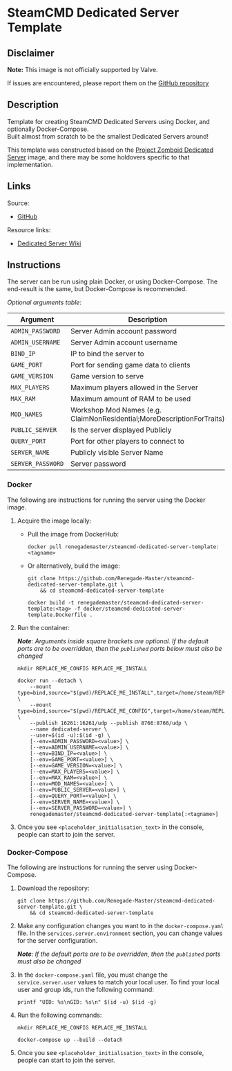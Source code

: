 # SteamCMD Dedicated Server Template

## Disclaimer

**Note:** This image is not officially supported by Valve.

If issues are encountered, please report them on
the [GitHub repository](https://github.com/Renegade-Master/steamcmd-dedicated-server-template/issues/new/choose)

## Description

Template for creating SteamCMD Dedicated Servers using Docker, and optionally Docker-Compose.  
Built almost from scratch to be the smallest Dedicated Servers around!

This template was constructed based on the [Project Zomboid Dedicated Server](https://github.com/Renegade-Master/zomboid-dedicated-server)
image, and there may be some holdovers specific to that implementation.

## Links

Source:

- [GitHub](https://github.com/Renegade-Master/steamcmd-dedicated-server-template)

Resource links:

- [Dedicated Server Wiki](https://developer.valvesoftware.com/wiki/SteamCMD)

## Instructions

The server can be run using plain Docker, or using Docker-Compose. The end-result is the same, but Docker-Compose is 
recommended.

*Optional arguments table*:

| Argument          | Description                                                            | Values            | Default         |
|-------------------|------------------------------------------------------------------------|-------------------|-----------------|
| `ADMIN_PASSWORD`  | Server Admin account password                                          | [a-zA-Z0-9]+      | changeme        |
| `ADMIN_USERNAME`  | Server Admin account username                                          | [a-zA-Z0-9]+      | superuser       |
| `BIND_IP`         | IP to bind the server to                                               | 0.0.0.0           | 0.0.0.0         |
| `GAME_PORT`       | Port for sending game data to clients                                  | 1000 - 65535      | 8766            |
| `GAME_VERSION`    | Game version to serve                                                  | [a-zA-Z0-9_]+     | `public`        |
| `MAX_PLAYERS`     | Maximum players allowed in the Server                                  | [0-9]+            | 16              |
| `MAX_RAM`         | Maximum amount of RAM to be used                                       | ([0-9]+)m         | 4096m           |
| `MOD_NAMES`       | Workshop Mod Names (e.g. ClaimNonResidential;MoreDescriptionForTraits) | mod1;mod2;mod     |                 |
| `PUBLIC_SERVER`   | Is the server displayed Publicly                                       | (true&vert;false) | true            |
| `QUERY_PORT`      | Port for other players to connect to                                   | 1000 - 65535      | 16261           |
| `SERVER_NAME`     | Publicly visible Server Name                                           | [a-zA-Z0-9]+      | DedicatedServer |
| `SERVER_PASSWORD` | Server password                                                        | [a-zA-Z0-9]+      |                 |

### Docker

The following are instructions for running the server using the Docker image.

1. Acquire the image locally:
    * Pull the image from DockerHub:

      ```shell
      docker pull renegademaster/steamcmd-dedicated-server-template:<tagname>
      ```
    * Or alternatively, build the image:

      ```shell
      git clone https://github.com/Renegade-Master/steamcmd-dedicated-server-template.git \
          && cd steamcmd-dedicated-server-template

      docker build -t renegademaster/steamcmd-dedicated-server-template:<tag> -f docker/steamcmd-dedicated-server-template.Dockerfile .
      ```

2. Run the container:  

   ***Note**: Arguments inside square brackets are optional. If the default ports are to be overridden, then the
   `published` ports below must also be changed*  

   ```shell
   mkdir REPLACE_ME_CONFIG REPLACE_ME_INSTALL

   docker run --detach \
       --mount type=bind,source="$(pwd)/REPLACE_ME_INSTALL",target=/home/steam/REPLACE_ME_INSTALL \
       --mount type=bind,source="$(pwd)/REPLACE_ME_CONFIG",target=/home/steam/REPLACE_ME_CONFIG \
       --publish 16261:16261/udp --publish 8766:8766/udp \
       --name dedicated-server \
       --user=$(id -u):$(id -g) \
       [--env=ADMIN_PASSWORD=<value>] \
       [--env=ADMIN_USERNAME=<value>] \
       [--env=BIND_IP=<value>] \
       [--env=GAME_PORT=<value>] \
       [--env=GAME_VERSION=<value>] \
       [--env=MAX_PLAYERS=<value>] \
       [--env=MAX_RAM=<value>] \
       [--env=MOD_NAMES=<value>] \
       [--env=PUBLIC_SERVER=<value>] \
       [--env=QUERY_PORT=<value>] \
       [--env=SERVER_NAME=<value>] \
       [--env=SERVER_PASSWORD=<value>] \
       renegademaster/steamcmd-dedicated-server-template[:<tagname>]
   ```

4. Once you see `<placeholder_initialisation_text>` in the console, people can start to join the server.

### Docker-Compose

The following are instructions for running the server using Docker-Compose.

1. Download the repository:

   ```shell
   git clone https://github.com/Renegade-Master/steamcmd-dedicated-server-template.git \
       && cd steamcmd-dedicated-server-template
   ```

2. Make any configuration changes you want to in the `docker-compose.yaml` file. In
   the `services.server.environment` section, you can change values for the server configuration.

   ***Note**: If the default ports are to be overridden, then the `published` ports must also be changed*

3. In the `docker-compose.yaml` file, you must change the `service.server.user` values to match your local user.
   To find your local user and group ids, run the following command:

   ```shell
   printf "UID: %s\nGID: %s\n" $(id -u) $(id -g)
   ```

4. Run the following commands:

   ```shell
   mkdir REPLACE_ME_CONFIG REPLACE_ME_INSTALL

   docker-compose up --build --detach
   ```

6. Once you see `<placeholder_initialisation_text>` in the console, people can start to join the server.
